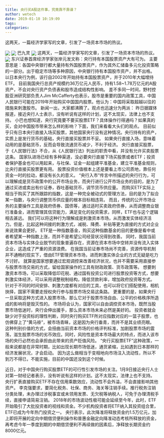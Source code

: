 ```yaml
---
title: 央行买A股这件事，究竟靠不靠谱？
author: wetech
date: 2019-01-10 10:19:09
tags: 
categories: 
---
```

这两天，一篇经济学家写的文章，引发了一场资本市场的热议。
<!-- more -->
<img align="center" border="0" src="https://imgcdn.yicai.com/uppics/images/2019/01/53a1776d2a836f2d601f6e92737d7457.jpg" />
<img align="center" border="0" src="https://imgcdn.yicai.com/uppics/images/2019/01/45465717901b25d3b4cb2d6b003686f0.jpg" />
巴九灵 
<img align="center" border="0" src="https://imgcdn.yicai.com/uppics/images/2019/01/cc9e219742ce04388e97a4eb652f61ce.jpg" />
这两天，一篇经济学家写的文章，引发了一场资本市场的热议。
<img align="center" border="0" src="https://imgcdn.yicai.com/uppics/images/2019/01/c6dc864d1dd7e27d67da0db84fdb70e0.jpg" />
东兴证券首席经济学家张岸元发文称：央行持有本国股票资产大有可为。
主要意思是：各国中央银行都大量持有外国股票资产，作为其外汇储备多元化投资策略的一部分。出于稳定市场等多种原因，中央银行持有本国股市资产，并不出格。
以日本央行为例，该行自2002年开始持有本国股票资产，并于2010年大幅增持ETF。
目前我国央行总资产规模约36万亿元人民币，持有1.58~1.78万亿元的A股资产，不会对央行资产负债表和股市造成结构性影响。
差不多同一时间，野村控股亚洲研究部负责人Jim McCafferty也表示，股市是重要的国内政策工具，中国人民银行可能在2019年开始购买中国国内股票。他认为：中国将采取超越以往的措施来刺激股市。
新闻一出，大家都沸腾了。观点也迅速分为两派：
昨日据媒体报道，接近央行人士表示，没有听说有这样的计划，这不太现实，法律上也不支持。
小巴也想知道，央行究竟要不要买股票ETF？具体操作行得通吗？如果真的买，会对中国股市带来怎么样的影响？下面，我们来看看大头们的观点。
目前似乎只有日本央行直接入场买股票，其他国家央行没有这种情况。央行持有的资产，实质上是发行货币的基础，央行直接买股票并不妥。
如果央行直接入场，意味着动用的是基础货币，反而会导致流通货币减少，不利于经济。
央行直接买股票，于《人民银行法》不合，从《人民银行法》列出的职责中看，并没有允许买卖股票这条。
国家队进场已经有多种渠道，没必要央行直接下场买股票或者ETF；投资者保护基金也可以用起来，与社保、证金一起组建平准基金，建立平准基金规则，比央行直接买股票更有用。
股票投资价值根本上还是要看上市公司质地，靠任何资金一时的拉动，都没有长久的意义。
“央行入市”传言中所描述的央行行为，可以理解成是货币政策中的公开市场业务，而央行进行公开市场业务的目的，是为了通过买进或卖出有价证券，吞吐基础货币，调节货币供应量。
而购买ETF实际上相当于购买了其所跟踪的指数，这是一种完全被动式的管理方法，目的是为了拟合某一指数，与央行调整货币供应量的根本目标相违背。
而且，传统的公开市场业务的主要操作工具是政府债券、国债等，通过适时买卖政府债券，从而调整商业银行准备金，进而管理其信贷能力，满足变化的投资需求，同样，ETF也与这个逻辑相去甚远。
我们可以将这种行为理解成是刺激资本市场，从而激发实体经济活力。但是，比起这种间接的刺激方式，减税、降费、补贴等更为直接的方式对企业来说效果会更好。
ETF是一种指数基金，购买这种指数基金的目的更像是看中或者希望某一种指数上涨，而并不是希望公司经营状况得到改善。
同时，我国当前资本市场与实体企业脱节的现象普遍存在，资源在资本市场中空转并没有流入实体企业，这造成了严重的资源浪费。
在我国当前证券市场尚不完善，资源传导机制并不通畅的现实下，借由ETF管理资本市场，进而刺激实体企业的方式无疑是吃力不讨好。
就算是国家想要通过宏观调控来改善经济状况，也并不需要采用直接参与股票市场交易的方式，留给国家操作的工具有财政政策、货币政策等。
想要刺激资本市场，可以采取降低印花税、通过国有投资公司进行股票投资等方式，想要刺激实体经济，可以采用调整税制结构，降低贷款利率，增加政府投资等方式。
针对于不同的时间安排、刺激力度都有对应的工具，也可以将它们搭配使用，相机抉择，国家不需要走授权央行参与股票市场交易这条路。
更重要的是，如果央行一旦采取这种方式进入股票市场，那么它对于股票市场自由、公平的价格秩序所造成的影响将是毁灭性的。
市场将会认为，国家可以自由调控资本市场，既然当股票市场低迷时，央行会伸出援手，那么资本市场未来必然是美好的。
投资者就会缺少对于投资标的理性判断，同时央行购买ETF所对应指数对应的一篮子股票，也仿佛穿上了“黄马褂”，被市场青睐，这是因为央行垂青，而并不是其业绩亮眼。
这种判别价值的方式，会扭曲当前资本市场的价格评判标准，加剧股票市场的震荡，滋生股票市场的劣币效应。同时，风险性是资本市场最大的特点，而进入该市场的央行必然也会承担由此带来的资产贬值风险。
“央行买股票ETF”这种政策，一般来说都是在非常时期，比如出现长期市场低迷，通货紧缩，比如遇到日本那样的经济发展状况，才会启动。
因为这么做相当于变相地向市场注入流动性，所以不到万不得已，不能实施，目前的中国还没到这个时候。
 
 
近日，对于中国央行购买股票ETF的可行性引发市场的关注。1月9日接近央行人士对第一财经记者表示，没有听说有这样的计划。这不太现实，法律上也不支持。
央行扩表直接购买ETF不存在信用乘数效应，流动性不会外溢，不会直接影响其他资产。
李克强要求，要简化税务、社保、商务、海关等注销手续。推行税务注销分类处理，未办理过涉税事宜或未领用发票、无欠税等纳税人，可免于办理清税手续，直接申请简易注销。
2018年的市场波动性极可能会延续至今年，此时，ETF开始吸引了大批投资者的视线和资金。不少机构投资者将ETF纳入其投资组合里，ETF已成为今年热门投资之一。
央行表示，此次降准将释放资金约1.5万亿元，加上即将开展的定向中期借贷便利操作和普惠金融定向降准动态考核所释放的资金，再考虑今年一季度到期的中期借贷便利不再续做的因素后，净释放长期资金约8000亿元。
